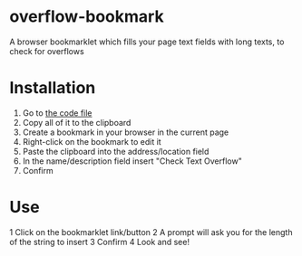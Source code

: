 # overflow-bookmark
A browser bookmarklet which fills your page text fields with long texts, to check for overflows

# Installation
1. Go to [the code file](https://raw.githubusercontent.com/ramtob/overflow-bookmark/master/dist/overflow-bookmark.js)
2. Copy all of it to the clipboard
3. Create a bookmark in your browser in the current page
4. Right-click on the bookmark to edit it
5. Paste the clipboard into the address/location field
6. In the name/description field insert "Check Text Overflow"
7. Confirm

# Use
1 Click on the bookmarklet link/button
2 A prompt will ask you for the length of the string to insert
3 Confirm
4 Look and see!
